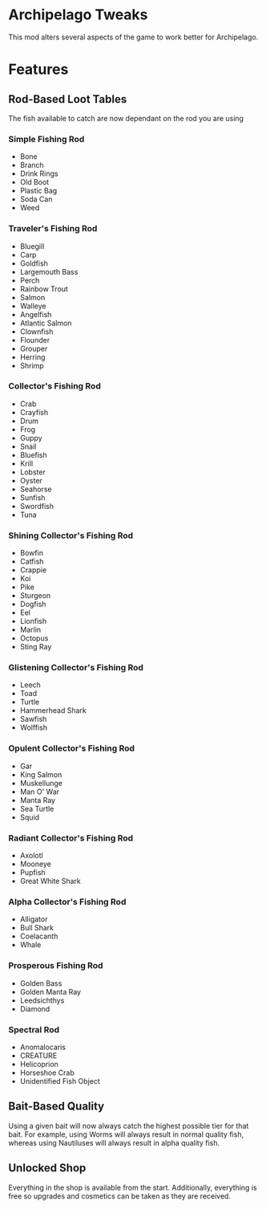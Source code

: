 # Archipelago Tweaks
This mod alters several aspects of the game to work better for Archipelago.

# Features
## Rod-Based Loot Tables
The fish available to catch are now dependant on the rod you are using
### Simple Fishing Rod
- Bone
- Branch
- Drink Rings
- Old Boot
- Plastic Bag
- Soda Can
- Weed

### Traveler's Fishing Rod
- Bluegill
- Carp
- Goldfish
- Largemouth Bass
- Perch
- Rainbow Trout
- Salmon
- Walleye
- Angelfish
- Atlantic Salmon
- Clownfish
- Flounder
- Grouper
- Herring
- Shrimp

### Collector's Fishing Rod
- Crab
- Crayfish
- Drum
- Frog
- Guppy
- Snail
- Bluefish
- Krill
- Lobster
- Oyster
- Seahorse
- Sunfish
- Swordfish
- Tuna

### Shining Collector's Fishing Rod
- Bowfin
- Catfish
- Crappie
- Koi
- Pike
- Sturgeon
- Dogfish
- Eel
- Lionfish
- Marlin
- Octopus
- Sting Ray

### Glistening Collector's Fishing Rod
- Leech
- Toad
- Turtle
- Hammerhead Shark
- Sawfish
- Wolffish

### Opulent Collector's Fishing Rod
- Gar
- King Salmon
- Muskellunge
- Man O' War
- Manta Ray
- Sea Turtle
- Squid

### Radiant Collector's Fishing Rod
- Axolotl
- Mooneye
- Pupfish
- Great White Shark

### Alpha Collector's Fishing Rod
- Alligator
- Bull Shark
- Coelacanth
- Whale

### Prosperous Fishing Rod
- Golden Bass
- Golden Manta Ray
- Leedsichthys
- Diamond

### Spectral Rod
- Anomalocaris
- CREATURE
- Helicoprion
- Horseshoe Crab
- Unidentified Fish Object

## Bait-Based Quality
Using a given bait will now always catch the highest possible tier for that bait. For example, using Worms will always result in normal quality fish, whereas using Nautiluses will always result in alpha quality fish.

## Unlocked Shop
Everything in the shop is available from the start. Additionally, everything is free so upgrades and cosmetics can be taken as they are received.
